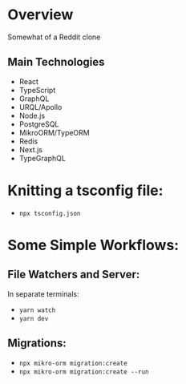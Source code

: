 # Overview

Somewhat of a Reddit clone

## Main Technologies

* React
* TypeScript
* GraphQL
* URQL/Apollo
* Node.js
* PostgreSQL
* MikroORM/TypeORM
* Redis
* Next.js
* TypeGraphQL

# Knitting a tsconfig file:

* `npx tsconfig.json`

# Some Simple Workflows:

## File Watchers and Server:

In separate terminals: 

* `yarn watch`
* `yarn dev`

## Migrations:

* `npx mikro-orm migration:create`
* `npx mikro-orm migration:create --run`
